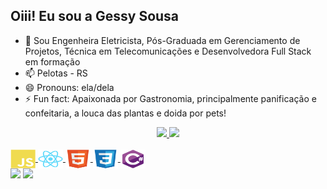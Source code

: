 ## Oiii! Eu sou a Gessy Sousa

- 🔭 Sou Engenheira Eletricista, Pós-Graduada em Gerenciamento de Projetos, Técnica em Telecomunicações e Desenvolvedora Full Stack em formação
- 📫 Pelotas - RS
- 😄 Pronouns: ela/dela
- ⚡ Fun fact: Apaixonada por Gastronomia, principalmente panificação e confeitaria, a louca das plantas e doida por pets!



<div align="center">
  <a href="https://github.com/gessysousa">
  <img height="180em" src="https://github-readme-stats.vercel.app/api?username=gessysousa&show_icons=true&theme=dracula&include_all_commits=true&count_private=true"/>
  <img height="180em" src="https://github-readme-stats.vercel.app/api/top-langs/?username=gessysousa&layout=compact&langs_count=7&theme=dracula"/>
</div>
  <div style="display: inline_block"><br>
  <img align="center" alt="Gessy-Js" height="30" width="40" src="https://raw.githubusercontent.com/devicons/devicon/master/icons/javascript/javascript-plain.svg">
  <img align="center" alt="Gessy-React" height="30" width="40" src="https://raw.githubusercontent.com/devicons/devicon/master/icons/react/react-original.svg">
  <img align="center" alt="Gessy-HTML" height="30" width="40" src="https://raw.githubusercontent.com/devicons/devicon/master/icons/html5/html5-original.svg">
  <img align="center" alt="Gessy-CSS" height="30" width="40" src="https://raw.githubusercontent.com/devicons/devicon/master/icons/css3/css3-original.svg">
  <img align="center" alt="Gessy-Csharp" height="30" width="40" src="https://raw.githubusercontent.com/devicons/devicon/master/icons/csharp/csharp-original.svg">
</div>
  
  <div> 
  <a href="https://instagram.com/gessyssousa" target="_blank"><img src="https://img.shields.io/badge/-Instagram-%23E4405F?style=for-the-badge&logo=instagram&logoColor=white" target="_blank"></a>
  <a href="https://www.linkedin.com/in/gessy-helena-schwanz-de-sousa/" target="_blank"><img src="https://img.shields.io/badge/-LinkedIn-%230077B5?style=for-the-badge&logo=linkedin&logoColor=white" target="_blank"></a> 
 
 <!-- ![Snake animation](https://github.com/rafaballerini/rafaballerini/blob/output/github-contribution-grid-snake.svg) -->
 
</div>




